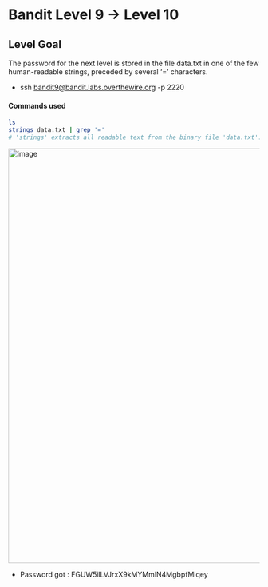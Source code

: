 # Bandit Level 9 → Level 10

## Level Goal
The password for the next level is stored in the file data.txt in one of the few human-readable strings, preceded by several ‘=’ characters.

- ssh bandit9@bandit.labs.overthewire.org -p 2220

#### Commands used
```bash
ls
strings data.txt | grep '='
# 'strings' extracts all readable text from the binary file 'data.txt'. The output is piped to 'grep', which searches for lines containing '='.
```

<img width="857" height="831" alt="image" src="https://github.com/user-attachments/assets/d2d44d80-44f5-43f3-b450-e1bf833b47db" />

- Password got : FGUW5ilLVJrxX9kMYMmlN4MgbpfMiqey
